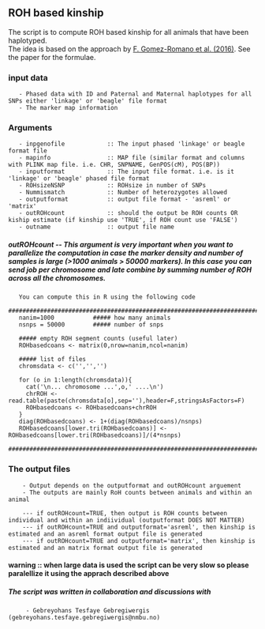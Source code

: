 ## ROH based kinship

The script is to compute ROH based kinship for all animals that have been haplotyped.  
The idea is based on the approach by [F. Gomez-Romano et al. (2016)](http://onlinelibrary.wiley.com/doi/10.1111/jbg.12213/epdf).  See the paper for the formulae.

### input data
       - Phased data with ID and Paternal and Maternal haplotypes for all SNPs either 'linkage' or 'beagle' file format
       - The marker map information

### Arguments
       - inpgenofile            :: The input phased 'linkage' or beagle format file 
       - mapinfo                :: MAP file (similar format and columns with PLINK map file. i.e. CHR, SNPNAME, GenPOS(cM), POS(BP)) 
       - inputformat            :: The input file format. i.e. is it 'linkage' or 'beagle' phased file format
       - ROHsizeNSNP            :: ROHsize in number of SNPs
       - Nummismatch            :: Number of heterozygotes allowed 
       - outputformat           :: output file format - 'asreml' or 'matrix' 
       - outROHcount            :: should the output be ROH counts OR kiship estimate (if kinship use 'TRUE', if ROH count use 'FALSE')
       - outname                :: output file name
       
##### outROHcount -- This argument is very important when you want to parallelize the computation in case the marker density and number of samples is large (>1000 animals > 50000 markers). In this case you can send job per chromosome and late combine by summing number of ROH across all the chromosomes. 
       You can compute this in R using the following code
       ################################################################################################################
       nanim=1000           ##### how many animals
       nsnps = 50000        ##### number of snps
       
       ##### empty ROH segment counts (useful later)
       ROHbasedcoans <- matrix(0,nrow=nanim,ncol=nanim)

       ##### list of files
       chromsdata <- c('','','')

       for (o in 1:length(chromsdata)){
         cat('\n... chromosome ...',o,' ....\n')
         chrROH <-  read.table(paste(chromsdata[o],sep=''),header=F,stringsAsFactors=F)
         ROHbasedcoans <- ROHbasedcoans+chrROH
       }
       diag(ROHbasedcoans) <- 1+(diag(ROHbasedcoans)/nsnps)
       ROHbasedcoans[lower.tri(ROHbasedcoans)] <- ROHbasedcoans[lower.tri(ROHbasedcoans)]/(4*nsnps)
       ##################################################################################################################
       
       
### The output files
        - Output depends on the outputformat and outROHcount arguement 
        - The outputs are mainly RoH counts between animals and within an animal 
        
        --- if outROHcount=TRUE, then output is ROH counts between individual and within an indiividual (outputformat DOES NOT MATTER)
        --- if outROHcount=TRUE and outputformat='asreml', then kinship is estimated and an asreml format output file is generated 
        --- if outROHcount=TRUE and outputformat='matrix', then kinship is estimated and an matrix format output file is generated 
        

#### warning :: when large data is used the script can be very slow so please paralellize it using the apprach described above




##### The script was written in collaboration and discussions with 
         - Gebreyohans Tesfaye Gebregiwergis (gebreyohans.tesfaye.gebregiwergis@nmbu.no)
